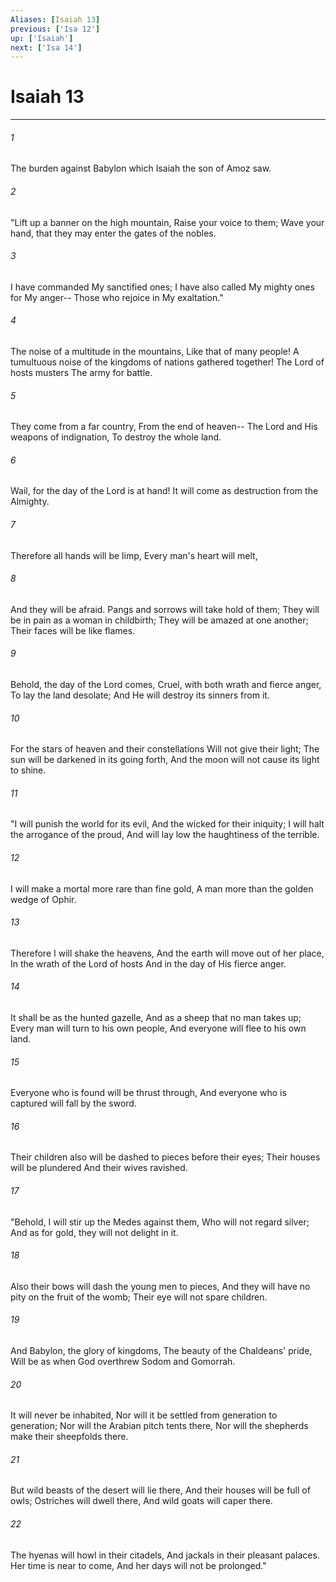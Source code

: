 ```yaml
---
Aliases: [Isaiah 13]
previous: ['Isa 12']
up: ['Isaiah']
next: ['Isa 14']
---
```

# Isaiah 13

***


###### 1 
The burden against Babylon which Isaiah the son of Amoz saw. 

###### 2 
"Lift up a banner on the high mountain, Raise your voice to them; Wave your hand, that they may enter the gates of the nobles. 

###### 3 
I have commanded My sanctified ones; I have also called My mighty ones for My anger-- Those who rejoice in My exaltation." 

###### 4 
The noise of a multitude in the mountains, Like that of many people! A tumultuous noise of the kingdoms of nations gathered together! The Lord of hosts musters The army for battle. 

###### 5 
They come from a far country, From the end of heaven-- The Lord and His weapons of indignation, To destroy the whole land. 

###### 6 
Wail, for the day of the Lord is at hand! It will come as destruction from the Almighty. 

###### 7 
Therefore all hands will be limp, Every man's heart will melt, 

###### 8 
And they will be afraid. Pangs and sorrows will take hold of them; They will be in pain as a woman in childbirth; They will be amazed at one another; Their faces will be like flames. 

###### 9 
Behold, the day of the Lord comes, Cruel, with both wrath and fierce anger, To lay the land desolate; And He will destroy its sinners from it. 

###### 10 
For the stars of heaven and their constellations Will not give their light; The sun will be darkened in its going forth, And the moon will not cause its light to shine. 

###### 11 
"I will punish the world for its evil, And the wicked for their iniquity; I will halt the arrogance of the proud, And will lay low the haughtiness of the terrible. 

###### 12 
I will make a mortal more rare than fine gold, A man more than the golden wedge of Ophir. 

###### 13 
Therefore I will shake the heavens, And the earth will move out of her place, In the wrath of the Lord of hosts And in the day of His fierce anger. 

###### 14 
It shall be as the hunted gazelle, And as a sheep that no man takes up; Every man will turn to his own people, And everyone will flee to his own land. 

###### 15 
Everyone who is found will be thrust through, And everyone who is captured will fall by the sword. 

###### 16 
Their children also will be dashed to pieces before their eyes; Their houses will be plundered And their wives ravished. 

###### 17 
"Behold, I will stir up the Medes against them, Who will not regard silver; And as for gold, they will not delight in it. 

###### 18 
Also their bows will dash the young men to pieces, And they will have no pity on the fruit of the womb; Their eye will not spare children. 

###### 19 
And Babylon, the glory of kingdoms, The beauty of the Chaldeans' pride, Will be as when God overthrew Sodom and Gomorrah. 

###### 20 
It will never be inhabited, Nor will it be settled from generation to generation; Nor will the Arabian pitch tents there, Nor will the shepherds make their sheepfolds there. 

###### 21 
But wild beasts of the desert will lie there, And their houses will be full of owls; Ostriches will dwell there, And wild goats will caper there. 

###### 22 
The hyenas will howl in their citadels, And jackals in their pleasant palaces. Her time is near to come, And her days will not be prolonged."
